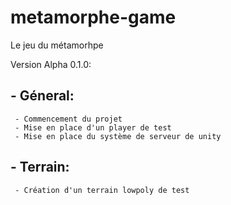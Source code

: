 # metamorphe-game
Le jeu du métamorhpe

Version Alpha 0.1.0:
##  - Géneral:
```
 - Commencement du projet
 - Mise en place d'un player de test
 - Mise en place du système de serveur de unity
```
##  - Terrain:
```
 - Création d'un terrain lowpoly de test
```